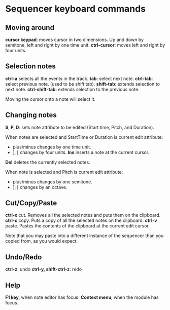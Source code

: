 # Sequencer keyboard commands

## Moving around

**cursor keypad**: moves cursor in two dimensions. Up and down by semitone, left and right by one time unit.
**ctrl-cursor**: moves left and right by four units.

## Selection notes

**ctrl-a** selects all the events in the track.
**tab**: select next note.
**ctrl-tab**: select previous note. (used to be shift tab).
**shift-tab**: extends selection to next note.
**ctrl-shift-tab**: extends selection to the previous note.

Moving the cursor onto a note will select it.

## Changing notes

**S, P, D**: sets note attribute to be edited (Start time, Pitch, and Duration).

When notes are selected and StartTime or Duration is current edit attribute:

* plus/minus changes by one time unit.
* ], [ changes by four units.
**Ins** inserts a note at the current cursor.

**Del** deletes the currently selected notes.

When note is selected and Pitch is current edit attribute:

* plus/minus changes by one semitone.
* ], [ changes by an octave.

## Cut/Copy/Paste

**ctrl-x** cut. Removes all the selected notes and puts them on the clipboard.
**ctrl-c** copy. Puts a copy of all the selected notes on the clipboard.
**ctrl-v** paste. Pastes the contents of the clipboard at the current edit cursor.

Note that you may paste into a different instance of the sequencer than you copied from, as you would expect.

## Undo/Redo

**ctrl-z**: undo
**ctrl-y, shift-ctrl-z**: redo

## Help

**F1 key**, when note editor has focus.
**Context menu**, when the module has focus.
